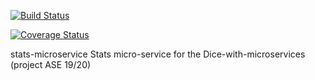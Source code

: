 [![Build Status](https://travis-ci.org/deRemo/stats-microservice.svg?branch=master)](https://travis-ci.org/deRemo/stats-microservice)

[![Coverage Status](https://coveralls.io/repos/github/alessandrodgr/stories-microservice/badge.svg?branch=master)](https://coveralls.io/github/alessandrodgr/stories-microservice?branch=master)

stats-microservice
Stats micro-service for the Dice-with-microservices (project ASE 19/20)
